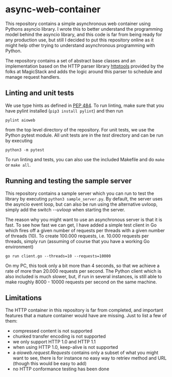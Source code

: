 # async-web-container


This repository contains a simple asynchronous web container using Pythons asyncio library. I wrote this to better understand the programming model behind the asyncio library, and this code is far from being ready for any production use, but still I decided to put this repository online as it might help other trying to understand asynchronous programming with Python.

The repository contains a set of abstract base classes and an implementation based on the HTTP parser library [httptools](https://github.com/MagicStack/httptools) provided by the folks at MagicStack and adds the logic around this parser to schedule and manage request handlers. 

## Linting and unit tests

We use type hints as defined in [PEP 484](https://www.python.org/dev/peps/pep-0484/). To run linting, make sure that you have pylint installed (`pip3 install pylint`) and then run

```
pylint aioweb
```

from the top level directory of the repository. For unit tests, we use the Python pytest module. All unit tests are in the *test* directory and can be run by executing

```
python3 -m pytest
```

To run linting and tests, you can also use the included Makefile and do `make` or `make all`. 

## Running and testing the sample server

This repository contains a sample server which you can run to test the library by executing `python3 sample_server.py`. By default, the server uses the asyncio event loop, but can also be run using the alternative uvloop, simply add the switch *--uvloop* when starting the server.

The reason why you might want to use an asynchronous server is that it is fast. To see how fast we can get, I have added a simple test client in Go which fires off a given number of requests per threads with a given number of threads (10). To create 100.000 requests, i.e. 10.000 requests per threads, simply run (assuming of course that you have a working Go environment)

```
go run client.go --threads=10 --requests=10000
```

On my PC, this took only a bit more than 4 seconds, so that we achieve a rate of more than 20.000 requests per second. The Python client which is also included is much slower, but, if run in several instances, is still able to make roughly 8000 - 10000 requests per second on the same machine.

## Limitations

The HTTP container in this repository is far from completed, and important features that a mature container would have are missing. Just to list a few of them:

* compressed content is not supported
* chunked transfer encoding is not supported
* we only support HTTP 1.0 and HTTP 1.1
* when using HTTP 1.0, keep-alive is not supported
* a *aioweb.request.Requests* contains only a subset of what you might want to see, there is for instance no easy way to retriev method and URL (though this would be easy to add)
* no HTTP conformance testing has been done

